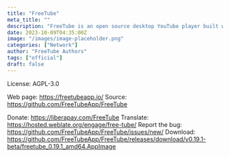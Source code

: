 ```yaml
---
title: "FreeTube"
meta_title: ""
description: "FreeTube is an open source desktop YouTube player built with privacy in mind"
date: 2023-10-09T04:35:00Z
image: "/images/image-placeholder.png"
categories: ["Network"]
author: "FreeTube Authors"
tags: ["official"]
draft: false
---
```


License: AGPL-3.0

Web page: https://freetubeapp.io/
Source: https://github.com/FreeTubeApp/FreeTube

Donate: https://liberapay.com/FreeTube
Translate: https://hosted.weblate.org/engage/free-tube/
Report the bug: https://github.com/FreeTubeApp/FreeTube/issues/new/
Download: https://github.com/FreeTubeApp/FreeTube/releases/download/v0.19.1-beta/freetube_0.19.1_amd64.AppImage
